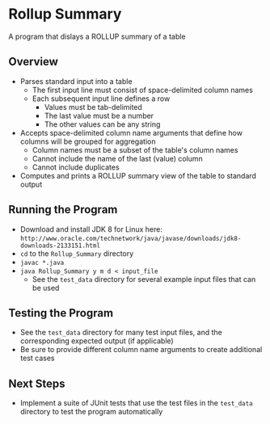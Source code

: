 # Rollup Summary

A program that dislays a ROLLUP summary of a table

## Overview

* Parses standard input into a table
  * The first input line must consist of space-delimited column names
  * Each subsequent input line defines a row
    * Values must be tab-delimited
    * The last value must be a number
    * The other values can be any string
* Accepts space-delimited column name arguments that define how columns will be grouped for aggregation
  * Column names must be a subset of the table's column names
  * Cannot include the name of the last (value) column
  * Cannot include duplicates
* Computes and prints a ROLLUP summary view of the table to standard output

## Running the Program

* Download and install JDK 8 for Linux here: `http://www.oracle.com/technetwork/java/javase/downloads/jdk8-downloads-2133151.html`
* `cd` to the `Rollup_Summary` directory
* `javac *.java`
* `java Rollup_Summary y m d < input_file`
  * See the `test_data` directory for several example input files that can be used
  
## Testing the Program

* See the `test_data` directory for many test input files, and the corresponding expected output (if applicable)
* Be sure to provide different column name arguments to create additional test cases

## Next Steps

* Implement a suite of JUnit tests that use the test files in the `test_data` directory to test the program automatically
